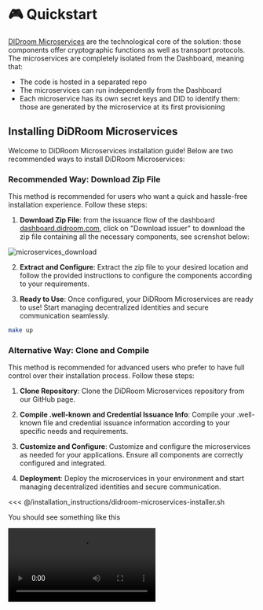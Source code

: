 # 🎮 Quickstart

[DIDroom Microservices](/solution#didroom-microservices) are the technological core of the solution: those components offer cryptographic functions as well as transport protocols. The microservices are completely isolated from the Dashboard, meaning that: 
- The code is hosted in a separated repo
- The microservices can run independently from the Dashboard
- Each microservice has its own secret keys and DID to identify them: those are generated by the microservice at its first provisioning

## Installing DiDRoom Microservices

Welcome to DiDRoom Microservices installation guide! Below are two recommended ways to install DiDRoom Microservices:

### Recommended Way: Download Zip File

This method is recommended for users who want a quick and hassle-free installation experience. Follow these steps:

1. **Download Zip File**: from the issuance flow of the dashboard [dashboard.didroom.com](https://dashboard.didroom.com), click on "Download issuer" to download the zip file containing all the necessary components, see screnshot below:

![microservices_download](../images/microservices_download.png)

2. **Extract and Configure**: Extract the zip file to your desired location and follow the provided instructions to configure the components according to your requirements.

3. **Ready to Use**: Once configured, your DiDRoom Microservices are ready to use! Start managing decentralized identities and secure communication seamlessly.

```bash
make up
```

### Alternative Way: Clone and Compile

This method is recommended for advanced users who prefer to have full control over their installation process. Follow these steps:

1. **Clone Repository**: Clone the DiDRoom Microservices repository from our GitHub page.

2. **Compile .well-known and Credential Issuance Info**: Compile your .well-known file and credential issuance information according to your specific needs and requirements.

3. **Customize and Configure**: Customize and configure the microservices as needed for your applications. Ensure all components are correctly configured and integrated.

4. **Deployment**: Deploy the microservices in your environment and start managing decentralized identities and secure communication.

<<< @/installation_instructions/didroom-microservices-installer.sh

You should see something like this

<video controls="controls" src="/installation_instructions/didroom-microservices.mp4" />


Choose the installation method that best suits your preferences and requirements, and enjoy the benefits of DiDRoom Microservices!

